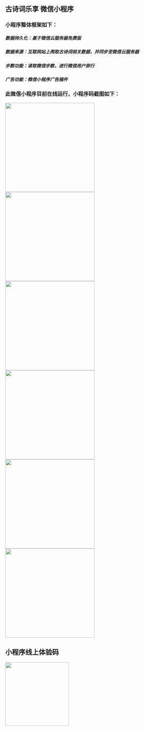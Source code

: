 ## 古诗词乐享 微信小程序

### 小程序整体框架如下：
##### 数据持久化：基于微信云服务器免费版
##### 数据来源：互联网站上爬取古诗词相关数据，并同步至微信云服务器
##### 步数功能：读取微信步数，进行微信用户排行
##### 广告功能：微信小程序广告插件

### 此微信小程序目前在线运行，小程序码截图如下：
<div>
<image src="https://github.com/kingfront/poem_mini/blob/master/wimage/321576811809_.pic.jpg" style="display:inline-block" width="280" />
<image src="https://github.com/kingfront/poem_mini/blob/master/wimage/331576811810_.pic.jpg" style="display:inline-block" width="280" />
<image src="https://github.com/kingfront/poem_mini/blob/master/wimage/341576811810_.pic.jpg" style="display:inline-block" width="280" />
<image src="https://github.com/kingfront/poem_mini/blob/master/wimage/351576811811_.pic.jpg" style="display:inline-block" width="280" />
<image src="https://github.com/kingfront/poem_mini/blob/master/wimage/361576811812_.pic.jpg" style="display:inline-block" width="280" />
  <image src="https://github.com/kingfront/poem_mini/blob/master/wimage/391576829096_.pic.jpg" style="display:inline-block" width="280" />
</div>

## 小程序线上体验码
<image src="https://github.com/kingfront/poem_mini/blob/master/wimage/mini_code_poem.png" style="display:inline-block" width="200" />

